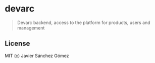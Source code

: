 # devarc
> Devarc backend, access to the platform for products, users and management  
  





## License
MIT (c) Javier Sánchez Gómez